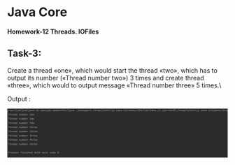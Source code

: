 # Java Core

**Homework-12 Threads. IOFiles**

## Task-3:

Create a thread «one», which would start the thread «two», 
which has to output its number («Thread number two») 3 times and create thread «three», 
which would to output message «Thread number three» 5 times.\

Output :

![ScreenShot](hw12-t3-output.png)